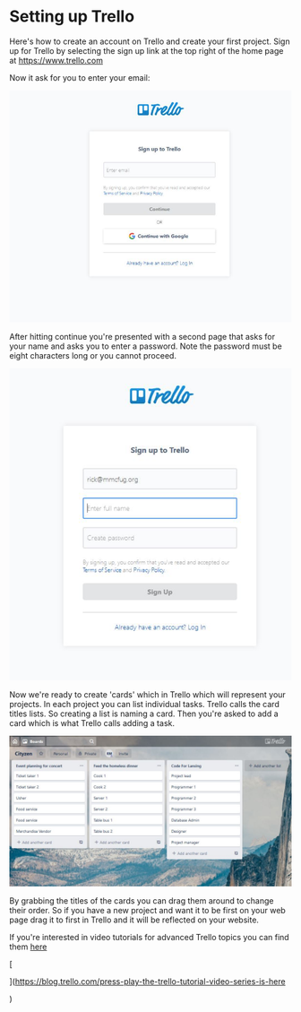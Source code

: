 # Setting up Trello

Here's how to create an account on Trello and create your first project. Sign up for Trello by selecting the sign up link at the top right of the home page at https://www.trello.com

Now it ask for you to enter your email:

![](../.gitbook/assets/image%20%281%29.png)

After hitting continue you're presented with a second page that asks for your name and asks you to enter a password.  Note the password must be eight characters long or you cannot proceed.

![](../.gitbook/assets/image.png)

Now we're ready to create 'cards' which in Trello which will represent your projects.  In each project you can list individual tasks.  Trello calls the card titles lists. So creating a list is naming a card.  Then you're asked to add a card which is what Trello calls adding a task.

![](../.gitbook/assets/trello4.JPG)

By grabbing the titles of the cards you can drag them around to change their order.  So if you have a new project and want it to be first on your web page drag it to first in Trello and it will be reflected on your website.

If you're interested in video tutorials for advanced Trello topics you can find them [here](%20https://blog.trello.com/press-play-the-trello-tutorial-video-series-is-here)

[  
  
](https://blog.trello.com/press-play-the-trello-tutorial-video-series-is-here

)

